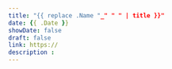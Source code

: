 ```yaml
---
title: "{{ replace .Name "_" " " | title }}"
date: {{ .Date }}
showDate: false
draft: false
link: https://
description :
---
```


